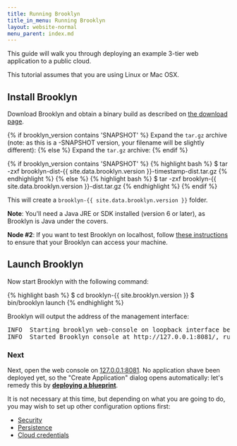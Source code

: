 ```yaml
---
title: Running Brooklyn
title_in_menu: Running Brooklyn
layout: website-normal
menu_parent: index.md
---
```


This guide will walk you through deploying an example 3-tier web application to a public cloud. 

This tutorial assumes that you are using Linux or Mac OSX.

## Install Brooklyn

Download Brooklyn and obtain a binary build as described on [the download page]({{site.path.website}}/download/).

{% if brooklyn_version contains 'SNAPSHOT' %}
Expand the `tar.gz` archive (note: as this is a -SNAPSHOT version, your filename will be slightly different):
{% else %}
Expand the `tar.gz` archive:
{% endif %}

{% if brooklyn_version contains 'SNAPSHOT' %}
{% highlight bash %}
$ tar -zxf brooklyn-dist-{{ site.data.brooklyn.version }}-timestamp-dist.tar.gz
{% endhighlight %}
{% else %}
{% highlight bash %}
$ tar -zxf brooklyn-{{ site.data.brooklyn.version }}-dist.tar.gz
{% endhighlight %}
{% endif %}

This will create a `brooklyn-{{ site.data.brooklyn.version }}` folder.

**Note**: You'll need a Java JRE or SDK installed (version 6 or later), as Brooklyn is Java under the covers.

**Node #2**: If you want to test Brooklyn on localhost, follow [these instructions]({{site.path.guide}}/ops/locations/#localhost) 
to ensure that your Brooklyn can access your machine.


## Launch Brooklyn

Now start Brooklyn with the following command:

{% highlight bash %}
$ cd brooklyn-{{ site.brooklyn.version }}
$ bin/brooklyn launch
{% endhighlight %}

Brooklyn will output the address of the management interface:

<pre>
INFO  Starting brooklyn web-console on loopback interface because no security config is set
INFO  Started Brooklyn console at http://127.0.0.1:8081/, running classpath://brooklyn.war and []
</pre>


### Next

Next, open the web console on [127.0.0.1:8081](http://127.0.0.1:8081). 
No application shave been deployed yet, so the "Create Application" dialog opens automatically:
let's remedy this by **[deploying a blueprint](blueprints.html)**. 

It is not necessary at this time, but depending on what you are going to do, 
you may wish to set up other configuration options first:
 
* [Security](../ops/brooklyn_properties.html)
* [Persistence](../ops/persistence/)
* [Cloud credentials](../ops/locations/)
